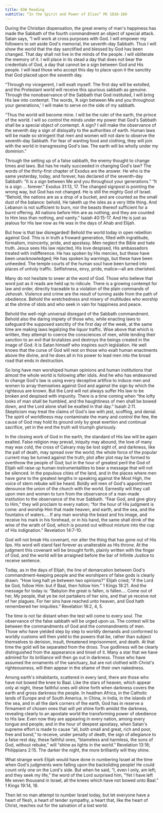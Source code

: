 ```yaml
---
title: EGW Reading
subtitle: “In the Spirit and Power of Elias” PK 183d-189
---
```


During the Christian dispensation, the great enemy of man's happiness has made the Sabbath of the fourth commandment an object of special attack. Satan says, “I will work at cross purposes with God. I will empower my followers to set aside God's memorial, the seventh-day Sabbath. Thus I will show the world that the day sanctified and blessed by God has been changed. That day shall not live in the minds of the people. I will obliterate the memory of it. I will place in its stead a day that does not bear the credentials of God, a day that cannot be a sign between God and His people. I will lead those who accept this day to place upon it the sanctity that God placed upon the seventh day.

“Through my vicegerent, I will exalt myself. The first day will be extolled, and the Protestant world will receive this spurious sabbath as genuine. Through the nonobservance of the Sabbath that God instituted, I will bring His law into contempt. The words, ‘A sign between Me and you throughout your generations,’ I will make to serve on the side of my sabbath.

“Thus the world will become mine. I will be the ruler of the earth, the prince of the world. I will so control the minds under my power that God's Sabbath shall be a special object of contempt. A sign? I will make the observance of the seventh day a sign of disloyalty to the authorities of earth. Human laws will be made so stringent that men and women will not dare to observe the seventh-day Sabbath. For fear of wanting food and clothing, they will join with the world in transgressing God's law. The earth will be wholly under my dominion.”

Through the setting up of a false sabbath, the enemy thought to change times and laws. But has he really succeeded in changing God's law? The words of the thirty-first chapter of Exodus are the answer. He who is the same yesterday, today, and forever, has declared of the seventh-day Sabbath: “It is a sign between Me and you throughout your generations.” “It is a sign ... forever.” Exodus 31:13, 17. The changed signpost is pointing the wrong way, but God has not changed. He is still the mighty God of Israel. “Behold, the nations are as a drop of a bucket, and are counted as the small dust of the balance: behold, He taketh up the isles as a very little thing. And Lebanon is not sufficient to burn, nor the beasts thereof sufficient for a burnt offering. All nations before Him are as nothing; and they are counted to Him less than nothing, and vanity.” Isaiah 40:15-17. And He is just as jealous for His law now as He was in the days of Ahab and Elijah.

But how is that law disregarded! Behold the world today in open rebellion against God. This is in truth a froward generation, filled with ingratitude, formalism, insincerity, pride, and apostasy. Men neglect the Bible and hate truth. Jesus sees His law rejected, His love despised, His ambassadors treated with indifference. He has spoken by His mercies, but these have been unacknowledged; He has spoken by warnings, but these have been unheeded. The temple courts of the human soul have been turned into places of unholy traffic. Selfishness, envy, pride, malice—all are cherished.

Many do not hesitate to sneer at the word of God. Those who believe that word just as it reads are held up to ridicule. There is a growing contempt for law and order, directly traceable to a violation of the plain commands of Jehovah. Violence and crime are the result of turning aside from the path of obedience. Behold the wretchedness and misery of multitudes who worship at the shrine of idols and who seek in vain for happiness and peace.

Behold the well-nigh universal disregard of the Sabbath commandment. Behold also the daring impiety of those who, while enacting laws to safeguard the supposed sanctity of the first day of the week, at the same time are making laws legalizing the liquor traffic. Wise above that which is written, they attempt to coerce the consciences of men, while lending their sanction to an evil that brutalizes and destroys the beings created in the image of God. It is Satan himself who inspires such legislation. He well knows that the curse of God will rest on those who exalt human enactments above the divine, and he does all in his power to lead men into the broad road that ends in destruction.

So long have men worshiped human opinions and human institutions that almost the whole world is following after idols. And he who has endeavored to change God's law is using every deceptive artifice to induce men and women to array themselves against God and against the sign by which the righteous are known. But the Lord will not always suffer His law to be broken and despised with impunity. There is a time coming when “the lofty looks of man shall be humbled, and the haughtiness of men shall be bowed down, and the Lord alone shall be exalted in that day.” Isaiah 2:11. Skepticism may treat the claims of God's law with jest, scoffing, and denial. The spirit of worldliness may contaminate the many and control the few, the cause of God may hold its ground only by great exertion and continual sacrifice, yet in the end the truth will triumph gloriously.

In the closing work of God in the earth, the standard of His law will be again exalted. False religion may prevail, iniquity may abound, the love of many may wax cold, the cross of Calvary may be lost sight of, and darkness, like the pall of death, may spread over the world; the whole force of the popular current may be turned against the truth; plot after plot may be formed to overthrow the people of God; but in the hour of greatest peril the God of Elijah will raise up human instrumentalities to bear a message that will not be silenced. In the populous cities of the land, and in the places where men have gone to the greatest lengths in speaking against the Most High, the voice of stern rebuke will be heard. Boldly will men of God's appointment denounce the union of the church with the world. Earnestly will they call upon men and women to turn from the observance of a man-made institution to the observance of the true Sabbath. “Fear God, and give glory to Him,” they will proclaim to every nation; “for the hour of His judgment is come: and worship Him that made heaven, and earth, and the sea, and the fountains of waters.... If any man worship the beast and his image, and receive his mark in his forehead, or in his hand, the same shall drink of the wine of the wrath of God, which is poured out without mixture into the cup of His indignation.” Revelation 14:7-10.

God will not break His covenant, nor alter the thing that has gone out of His lips. His word will stand fast forever as unalterable as His throne. At the judgment this covenant will be brought forth, plainly written with the finger of God, and the world will be arraigned before the bar of Infinite Justice to receive sentence.

Today, as in the days of Elijah, the line of demarcation between God's commandment-keeping people and the worshipers of false gods is clearly drawn. “How long halt ye between two opinions?” Elijah cried; “if the Lord be God, follow Him: but if Baal, then follow him.” 1 Kings 18:21. And the message for today is: “Babylon the great is fallen, is fallen.... Come out of her, My people, that ye be not partakers of her sins, and that ye receive not of her plagues. For her sins have reached unto heaven, and God hath remembered her iniquities.” Revelation 18:2, 4, 5.

The time is not far distant when the test will come to every soul. The observance of the false sabbath will be urged upon us. The contest will be between the commandments of God and the commandments of men. Those who have yielded step by step to worldly demands and conformed to worldly customs will then yield to the powers that be, rather than subject themselves to derision, insult, threatened imprisonment, and death. At that time the gold will be separated from the dross. True godliness will be clearly distinguished from the appearance and tinsel of it. Many a star that we have admired for its brilliance will then go out in darkness. Those who have assumed the ornaments of the sanctuary, but are not clothed with Christ's righteousness, will then appear in the shame of their own nakedness.

Among earth's inhabitants, scattered in every land, there are those who have not bowed the knee to Baal. Like the stars of heaven, which appear only at night, these faithful ones will shine forth when darkness covers the earth and gross darkness the people. In heathen Africa, in the Catholic lands of Europe and of South America, in China, in India, in the islands of the sea, and in all the dark corners of the earth, God has in reserve a firmament of chosen ones that will yet shine forth amidst the darkness, revealing clearly to an apostate world the transforming power of obedience to His law. Even now they are appearing in every nation, among every tongue and people; and in the hour of deepest apostasy, when Satan's supreme effort is made to cause “all, both small and great, rich and poor, free and bond,” to receive, under penalty of death, the sign of allegiance to a false rest day, these faithful ones, “blameless and harmless, the sons of God, without rebuke,” will “shine as lights in the world.” Revelation 13:16; Philippians 2:15. The darker the night, the more brilliantly will they shine.

What strange work Elijah would have done in numbering Israel at the time when God's judgments were falling upon the backsliding people! He could count only one on the Lord's side. But when he said, “I, even I only, am left; and they seek my life,” the word of the Lord surprised him, “Yet I have left Me seven thousand in Israel, all the knees which have not bowed unto Baal.” 1 Kings 19:14, 18.

Then let no man attempt to number Israel today, but let everyone have a heart of flesh, a heart of tender sympathy, a heart that, like the heart of Christ, reaches out for the salvation of a lost world.